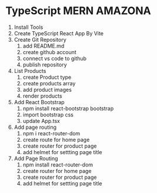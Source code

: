 # TypeScript MERN AMAZONA

1. Install Tools
2. Create TypeScript React App By Vite
3. Create Git Repository
   1. add README.md
   2. create github account
   3. connect vs code to github
   4. publish repository
4. List Products
   1. create Product type
   2. create products array
   3. add product images
   4. render products
5. Add React Bootstrap
   1. npm install react-bootstrap bootstrap
   2. import bootstrap css
   3. update App.tsx
6. Add page routing
   1. npm i react-router-dom
   2. create route for home page
   3. create router for product page
   4. add helmet for settting page title
7. Add Page Routing
   1. npm install react-router-dom
   2. create router for home page 
   3. create router for product page
   4. add helmet for settting page title

